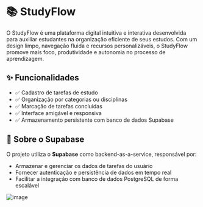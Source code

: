 # 📚 StudyFlow

O StudyFlow é uma plataforma digital intuitiva e interativa desenvolvida para auxiliar estudantes na organização eficiente de seus estudos. Com um design limpo, navegação fluida e recursos personalizáveis, o StudyFlow promove mais foco, produtividade e autonomia no processo de aprendizagem.


## ✨ Funcionalidades

- ✅ Cadastro de tarefas de estudo
- ✅ Organização por categorias ou disciplinas
- ✅ Marcação de tarefas concluídas
- ✅ Interface amigável e responsiva
- ✅ Armazenamento persistente com banco de dados Supabase

## 🧠 Sobre o Supabase

O projeto utiliza o **Supabase** como backend-as-a-service, responsável por:

- Armazenar e gerenciar os dados de tarefas do usuário
- Fornecer autenticação e persistência de dados em tempo real
- Facilitar a integração com banco de dados PostgreSQL de forma escalável


![image](https://github.com/user-attachments/assets/50f305d8-cda6-46f4-bac4-9e1b2e895aed)
